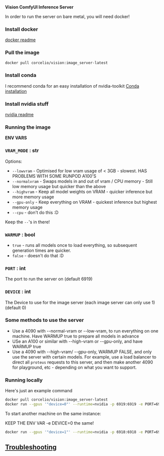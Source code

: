 **Vision ComfyUI Inference Server**

In order to run the server on bare metal, you will need docker!

### Install docker
[docker readme](../../generic_docs/install_docker.md)

### Pull the image
```bash
docker pull corcelio/vision:image_server-latest
```
### Install conda
I recommend conda for an easy installation of nvidia-toolkit
[Conda installation](../../generic_docs/install_conda.md)

### Install nvidia stuff
[nvidia readme](../../generic_docs/install_nvidia_stuff.md)

### Running the image

**ENV VARS**

### `VRAM_MODE` : str

Options:

- `--lowvram` - Optimised for low vram usage of < 3GB - slowest. HAS PROBLEMS WITH SOME RUNPOD A100'S
- `--normalvram` - Swaps models in and out of vram / CPU memory - Still low memory usage but quicker than the above
- `--highvram` - Keep all model weights on VRAM - quicker inference but more memory usage
- `--gpu-only` - Keep everything on VRAM - quickest inference but highest memory usage
- `--cpu` - don't do this :D

Keep the `--`'s in there!


### `WARMUP` : bool
- `true` - runs all models once to load everything, so subsequent generation times are quicker. 
- `false` - doesn't do that :D


### `PORT` : int 
The port to run the server on (default 6919)

### `DEVICE` : int
The Device to use for the image server (each image server can only use 1) (default 0)

### Some methods to use the server
- Use a 4090 with --normal-vram or --low-vram, to run everything on one machine. Have WARMUP true to prepare all models in advance
- USe an A100 or similar with --high-vram or --gpu-only, and have WARMUP true
- Use a 4090 with --high-vram/ --gpu-only, WARMUP FALSE, and only use the server with certain models. For example, use a load balancer to direct all `proteus` requests to this server, and then make another 4090 for playground, etc - depending on what you want to support.


### Running locally

Here's just an example command
```bash
docker pull corcelio/vision:image_server-latest
docker run --gpus '"device=0"' --runtime=nvidia -p 6919:6919 -e PORT=6919 -e DEVICE=0 corcelio/vision:image_server-latest
```

To start another machine on the same instance:

KEEP THE ENV VAR -e DEVICE=0 the same!

```bash
docker run --gpus '"device=1"' --runtime=nvidia -p 6918:6918 -e PORT=6918 -e DEVICE=0 corcelio/vision:image_server-latest
```


## [Troubleshooting](../../generic_docs/troubleshooting.md)